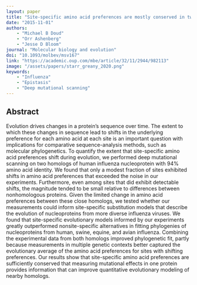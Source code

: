 ```yaml
---
layout: paper
title: "Site-specific amino acid preferences are mostly conserved in two closely related protein homologs"
date: "2015-11-01"
authors: 
    - "Michael B Doud"
    - "Orr Ashenberg"
    - "Jesse D Bloom"
journal: "Molecular biology and evolution"
doi: "10.1093/molbev/msv167"
link: "https://academic.oup.com/mbe/article/32/11/2944/982113"
image: "/assets/papers/starr_greany_2020.png"
keywords:
    - "Influenza"
    - "Epistasis"
    - "Deep mutational scanning"
---
```


## Abstract

Evolution drives changes in a protein’s sequence over time. The extent to which these changes in sequence lead to shifts in the underlying preference for each amino acid at each site is an important question with implications for comparative sequence-analysis methods, such as molecular phylogenetics. To quantify the extent that site-specific amino acid preferences shift during evolution, we performed deep mutational scanning on two homologs of human influenza nucleoprotein with 94% amino acid identity. We found that only a modest fraction of sites exhibited shifts in amino acid preferences that exceeded the noise in our experiments. Furthermore, even among sites that did exhibit detectable shifts, the magnitude tended to be small relative to differences between nonhomologous proteins. Given the limited change in amino acid preferences between these close homologs, we tested whether our measurements could inform site-specific substitution models that describe the evolution of nucleoproteins from more diverse influenza viruses. We found that site-specific evolutionary models informed by our experiments greatly outperformed nonsite-specific alternatives in fitting phylogenies of nucleoproteins from human, swine, equine, and avian influenza. Combining the experimental data from both homologs improved phylogenetic fit, partly because measurements in multiple genetic contexts better captured the evolutionary average of the amino acid preferences for sites with shifting preferences. Our results show that site-specific amino acid preferences are sufficiently conserved that measuring mutational effects in one protein provides information that can improve quantitative evolutionary modeling of nearby homologs.
